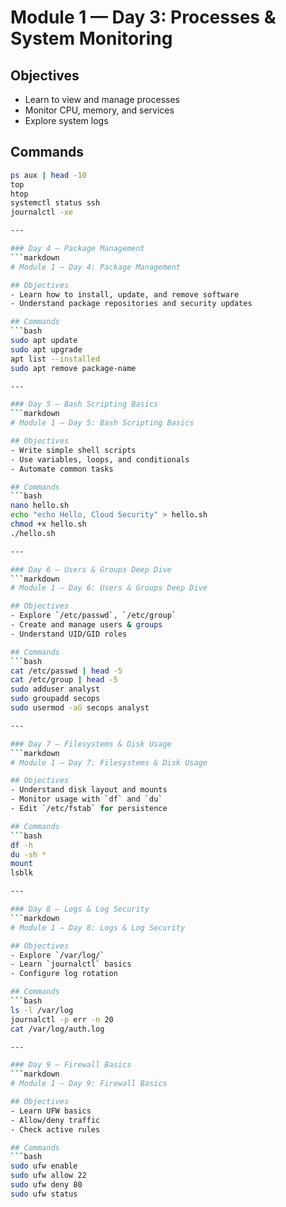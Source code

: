 # Module 1 — Day 3: Processes & System Monitoring

## Objectives
- Learn to view and manage processes
- Monitor CPU, memory, and services
- Explore system logs

## Commands
```bash
ps aux | head -10
top
htop
systemctl status ssh
journalctl -xe

---

### Day 4 — Package Management
```markdown
# Module 1 — Day 4: Package Management

## Objectives
- Learn how to install, update, and remove software
- Understand package repositories and security updates

## Commands
```bash
sudo apt update
sudo apt upgrade
apt list --installed
sudo apt remove package-name

---

### Day 5 — Bash Scripting Basics
```markdown
# Module 1 — Day 5: Bash Scripting Basics

## Objectives
- Write simple shell scripts
- Use variables, loops, and conditionals
- Automate common tasks

## Commands
```bash
nano hello.sh
echo "echo Hello, Cloud Security" > hello.sh
chmod +x hello.sh
./hello.sh

---

### Day 6 — Users & Groups Deep Dive
```markdown
# Module 1 — Day 6: Users & Groups Deep Dive

## Objectives
- Explore `/etc/passwd`, `/etc/group`
- Create and manage users & groups
- Understand UID/GID roles

## Commands
```bash
cat /etc/passwd | head -5
cat /etc/group | head -5
sudo adduser analyst
sudo groupadd secops
sudo usermod -aG secops analyst

---

### Day 7 — Filesystems & Disk Usage
```markdown
# Module 1 — Day 7: Filesystems & Disk Usage

## Objectives
- Understand disk layout and mounts
- Monitor usage with `df` and `du`
- Edit `/etc/fstab` for persistence

## Commands
```bash
df -h
du -sh *
mount
lsblk

---

### Day 8 — Logs & Log Security
```markdown
# Module 1 — Day 8: Logs & Log Security

## Objectives
- Explore `/var/log/`
- Learn `journalctl` basics
- Configure log rotation

## Commands
```bash
ls -l /var/log
journalctl -p err -n 20
cat /var/log/auth.log

---

### Day 9 — Firewall Basics
```markdown
# Module 1 — Day 9: Firewall Basics

## Objectives
- Learn UFW basics
- Allow/deny traffic
- Check active rules

## Commands
```bash
sudo ufw enable
sudo ufw allow 22
sudo ufw deny 80
sudo ufw status

